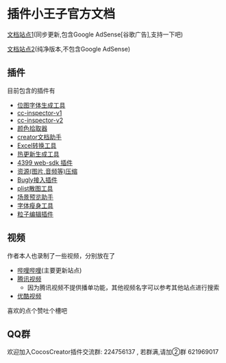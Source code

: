 # 插件小王子官方文档   
[文档站点1](https://tidys.github.io)(同步更新,包含Google AdSense[谷歌广告],支持一下吧)

[文档站点2](https://tidys.github.io/plugin-docs-oneself/index.html)(纯净版本,不包含Google AdSense)

## 插件
目前包含的插件有
- [位图字体生成工具](docs/bitmap-font/README.md)
- [cc-inspector-v1](docs/cc-inspector-v1/README.md)
- [cc-inspector-v2](docs/cc-inspector-v2/readme.md)
- [颜色拾取器](docs/color-pickup/index.md)
- [creator文档助手](docs/creator-helper/index.md)
- [Excel转换工具](docs/excel-killer/README.md)
- [热更新生成工具](docs/hot-update-tools/README.md)
- [4399 web-sdk 插件](docs/plugin-4399-web-js-sdk/README.md)
- [资源(图片,音频等)压缩](docs/res-compress/README.md)
- [Bugly接入插件](docs/plugin-bugly/README.md)
- [plist散图工具](docs/unpack-textureatlas/README.md)
- [场景预览助手](docs/preview-scene-setting/index.md)
- [字体瘦身工具](docs/font-slimming/index.md)
- [粒子编辑插件](docs/particle2d/index.md)

## 视频
作者本人也录制了一些视频，分别放在了
- [哔哩哔哩](https://space.bilibili.com/104272649)(主要更新站点)
- [腾讯视频](https://v.qq.com/x/page/d0841z9tbrb.html)
  - 因为腾讯视频不提供播单功能，其他视频名字可以参考其他站点进行搜索
- [优酷视频](http://i.youku.com/i/UMjc5NDg1MjQ0?spm=a2ha1.12325017.uerCenter.5!6~5!2~A)

喜欢的点个赞吐个槽吧

## QQ群
欢迎加入CocosCreator插件交流群: 224756137 , 若群满,请加②群 621969017
